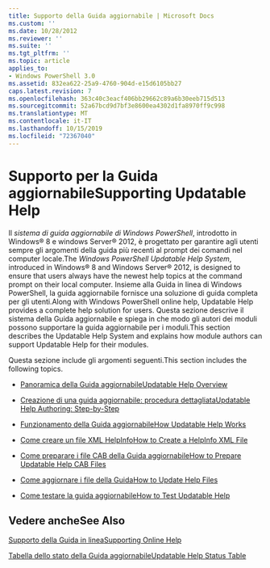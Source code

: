 ```yaml
---
title: Supporto della Guida aggiornabile | Microsoft Docs
ms.custom: ''
ms.date: 10/28/2012
ms.reviewer: ''
ms.suite: ''
ms.tgt_pltfrm: ''
ms.topic: article
applies_to:
- Windows PowerShell 3.0
ms.assetid: 832ea622-25a9-4760-904d-e15d6105bb27
caps.latest.revision: 7
ms.openlocfilehash: 363c40c3eacf406bb29662c89a6b30eeb715d513
ms.sourcegitcommit: 52a67bcd9d7bf3e8600ea4302d1fa8970ff9c998
ms.translationtype: MT
ms.contentlocale: it-IT
ms.lasthandoff: 10/15/2019
ms.locfileid: "72367040"
---
```

# <a name="supporting-updatable-help"></a><span data-ttu-id="4fa66-102">Supporto per la Guida aggiornabile</span><span class="sxs-lookup"><span data-stu-id="4fa66-102">Supporting Updatable Help</span></span>

<span data-ttu-id="4fa66-103">Il *sistema di guida aggiornabile di Windows PowerShell*, introdotto in Windows® 8 e windows Server® 2012, è progettato per garantire agli utenti sempre gli argomenti della guida più recenti al prompt dei comandi nel computer locale.</span><span class="sxs-lookup"><span data-stu-id="4fa66-103">The *Windows PowerShell Updatable Help System*, introduced in Windows® 8 and Windows Server® 2012, is designed to ensure that users always have the newest help topics at the command prompt on their local computer.</span></span> <span data-ttu-id="4fa66-104">Insieme alla Guida in linea di Windows PowerShell, la guida aggiornabile fornisce una soluzione di guida completa per gli utenti.</span><span class="sxs-lookup"><span data-stu-id="4fa66-104">Along with Windows PowerShell online help, Updatable Help provides a complete help solution for users.</span></span> <span data-ttu-id="4fa66-105">Questa sezione descrive il sistema della Guida aggiornabile e spiega in che modo gli autori dei moduli possono supportare la guida aggiornabile per i moduli.</span><span class="sxs-lookup"><span data-stu-id="4fa66-105">This section describes the Updatable Help System and explains how module authors can support Updatable Help for their modules.</span></span>

<span data-ttu-id="4fa66-106">Questa sezione include gli argomenti seguenti.</span><span class="sxs-lookup"><span data-stu-id="4fa66-106">This section includes the following topics.</span></span>

- [<span data-ttu-id="4fa66-107">Panoramica della Guida aggiornabile</span><span class="sxs-lookup"><span data-stu-id="4fa66-107">Updatable Help Overview</span></span>](./updatable-help-overview.md)

- [<span data-ttu-id="4fa66-108">Creazione di una guida aggiornabile: procedura dettagliata</span><span class="sxs-lookup"><span data-stu-id="4fa66-108">Updatable Help Authoring: Step-by-Step</span></span>](./updatable-help-authoring-step-by-step.md)

- [<span data-ttu-id="4fa66-109">Funzionamento della Guida aggiornabile</span><span class="sxs-lookup"><span data-stu-id="4fa66-109">How Updatable Help Works</span></span>](./how-updatable-help-works.md)

- [<span data-ttu-id="4fa66-110">Come creare un file XML HelpInfo</span><span class="sxs-lookup"><span data-stu-id="4fa66-110">How to Create a HelpInfo XML File</span></span>](./how-to-create-a-helpinfo-xml-file.md)

- [<span data-ttu-id="4fa66-111">Come preparare i file CAB della Guida aggiornabile</span><span class="sxs-lookup"><span data-stu-id="4fa66-111">How to Prepare Updatable Help CAB Files</span></span>](./how-to-prepare-updatable-help-cab-files.md)

- [<span data-ttu-id="4fa66-112">Come aggiornare i file della Guida</span><span class="sxs-lookup"><span data-stu-id="4fa66-112">How to Update Help Files</span></span>](./how-to-update-help-files.md)

- [<span data-ttu-id="4fa66-113">Come testare la guida aggiornabile</span><span class="sxs-lookup"><span data-stu-id="4fa66-113">How to Test Updatable Help</span></span>](./how-to-test-updatable-help.md)

## <a name="see-also"></a><span data-ttu-id="4fa66-114">Vedere anche</span><span class="sxs-lookup"><span data-stu-id="4fa66-114">See Also</span></span>

[<span data-ttu-id="4fa66-115">Supporto della Guida in linea</span><span class="sxs-lookup"><span data-stu-id="4fa66-115">Supporting Online Help</span></span>](./supporting-online-help.md)

[<span data-ttu-id="4fa66-116">Tabella dello stato della Guida aggiornabile</span><span class="sxs-lookup"><span data-stu-id="4fa66-116">Updatable Help Status Table</span></span>](https://www.microsoft.com/en-us/itpro/windows)